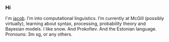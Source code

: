 ### Hi
I'm [jacob](http://jahoo.github.io). I’m into computational linguistics. I’m currently at McGill (possibly virtually), learning about syntax, processing, probability theory and Bayesian models.  I like snow.  And Prokofiev.  And the Estonian language.  Pronouns: 3m sg, or any others.
